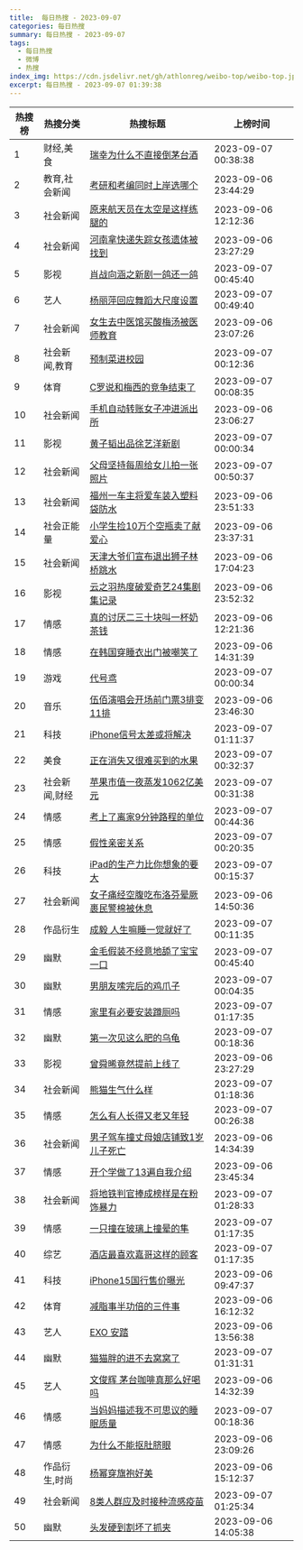 ```yaml
---
title:  每日热搜 - 2023-09-07
categories: 每日热搜
summary: 每日热搜 - 2023-09-07
tags:
  - 每日热搜
  - 微博
  - 热搜
index_img: https://cdn.jsdelivr.net/gh/athlonreg/weibo-top/weibo-top.jpeg
excerpt: 每日热搜 - 2023-09-07 01:39:38
---
```


| 热搜榜 | 热搜分类 | 热搜标题 | 上榜时间 |
| --- | --- | --- | --- |
| 1 | 财经,美食 | [瑞幸为什么不直接倒茅台酒](https://s.weibo.com/weibo%3Fq%3D%2523%E7%91%9E%E5%B9%B8%E4%B8%BA%E4%BB%80%E4%B9%88%E4%B8%8D%E7%9B%B4%E6%8E%A5%E5%80%92%E8%8C%85%E5%8F%B0%E9%85%92%2523) | 2023-09-07 00:38:38 | 
| 2 | 教育,社会新闻 | [考研和考编同时上岸选哪个](https://s.weibo.com/weibo%3Fq%3D%2523%E8%80%83%E7%A0%94%E5%92%8C%E8%80%83%E7%BC%96%E5%90%8C%E6%97%B6%E4%B8%8A%E5%B2%B8%E9%80%89%E5%93%AA%E4%B8%AA%2523) | 2023-09-06 23:44:29 | 
| 3 | 社会新闻 | [原来航天员在太空是这样练腿的](https://s.weibo.com/weibo%3Fq%3D%2523%E5%8E%9F%E6%9D%A5%E8%88%AA%E5%A4%A9%E5%91%98%E5%9C%A8%E5%A4%AA%E7%A9%BA%E6%98%AF%E8%BF%99%E6%A0%B7%E7%BB%83%E8%85%BF%E7%9A%84%2523) | 2023-09-06 12:12:36 | 
| 4 | 社会新闻 | [河南拿快递失踪女孩遗体被找到](https://s.weibo.com/weibo%3Fq%3D%2523%E6%B2%B3%E5%8D%97%E6%8B%BF%E5%BF%AB%E9%80%92%E5%A4%B1%E8%B8%AA%E5%A5%B3%E5%AD%A9%E9%81%97%E4%BD%93%E8%A2%AB%E6%89%BE%E5%88%B0%2523) | 2023-09-06 23:27:29 | 
| 5 | 影视 | [肖战向涵之新剧一鸽还一鸽](https://s.weibo.com/weibo%3Fq%3D%2523%E8%82%96%E6%88%98%E5%90%91%E6%B6%B5%E4%B9%8B%E6%96%B0%E5%89%A7%E4%B8%80%E9%B8%BD%E8%BF%98%E4%B8%80%E9%B8%BD%2523) | 2023-09-07 00:45:40 | 
| 6 | 艺人 | [杨丽萍回应舞蹈大尺度设置](https://s.weibo.com/weibo%3Fq%3D%2523%E6%9D%A8%E4%B8%BD%E8%90%8D%E5%9B%9E%E5%BA%94%E8%88%9E%E8%B9%88%E5%A4%A7%E5%B0%BA%E5%BA%A6%E8%AE%BE%E7%BD%AE%2523) | 2023-09-07 00:49:40 | 
| 7 | 社会新闻 | [女生去中医馆买酸梅汤被医师教育](https://s.weibo.com/weibo%3Fq%3D%2523%E5%A5%B3%E7%94%9F%E5%8E%BB%E4%B8%AD%E5%8C%BB%E9%A6%86%E4%B9%B0%E9%85%B8%E6%A2%85%E6%B1%A4%E8%A2%AB%E5%8C%BB%E5%B8%88%E6%95%99%E8%82%B2%2523) | 2023-09-06 23:07:26 | 
| 8 | 社会新闻,教育 | [预制菜进校园](https://s.weibo.com/weibo%3Fq%3D%2523%E9%A2%84%E5%88%B6%E8%8F%9C%E8%BF%9B%E6%A0%A1%E5%9B%AD%2523) | 2023-09-07 00:12:36 | 
| 9 | 体育 | [C罗说和梅西的竞争结束了](https://s.weibo.com/weibo%3Fq%3D%2523C%E7%BD%97%E8%AF%B4%E5%92%8C%E6%A2%85%E8%A5%BF%E7%9A%84%E7%AB%9E%E4%BA%89%E7%BB%93%E6%9D%9F%E4%BA%86%2523) | 2023-09-07 00:08:35 | 
| 10 | 社会新闻 | [手机自动转账女子冲进派出所](https://s.weibo.com/weibo%3Fq%3D%2523%E6%89%8B%E6%9C%BA%E8%87%AA%E5%8A%A8%E8%BD%AC%E8%B4%A6%E5%A5%B3%E5%AD%90%E5%86%B2%E8%BF%9B%E6%B4%BE%E5%87%BA%E6%89%80%2523) | 2023-09-06 23:06:27 | 
| 11 | 影视 | [黄子韬出品徐艺洋新剧](https://s.weibo.com/weibo%3Fq%3D%2523%E9%BB%84%E5%AD%90%E9%9F%AC%E5%87%BA%E5%93%81%E5%BE%90%E8%89%BA%E6%B4%8B%E6%96%B0%E5%89%A7%2523) | 2023-09-07 00:00:34 | 
| 12 | 社会新闻 | [父母坚持每周给女儿拍一张照片](https://s.weibo.com/weibo%3Fq%3D%2523%E7%88%B6%E6%AF%8D%E5%9D%9A%E6%8C%81%E6%AF%8F%E5%91%A8%E7%BB%99%E5%A5%B3%E5%84%BF%E6%8B%8D%E4%B8%80%E5%BC%A0%E7%85%A7%E7%89%87%2523) | 2023-09-07 00:50:37 | 
| 13 | 社会新闻 | [福州一车主将爱车装入塑料袋防水](https://s.weibo.com/weibo%3Fq%3D%2523%E7%A6%8F%E5%B7%9E%E4%B8%80%E8%BD%A6%E4%B8%BB%E5%B0%86%E7%88%B1%E8%BD%A6%E8%A3%85%E5%85%A5%E5%A1%91%E6%96%99%E8%A2%8B%E9%98%B2%E6%B0%B4%2523) | 2023-09-06 23:51:33 | 
| 14 | 社会正能量 | [小学生捡10万个空瓶卖了献爱心](https://s.weibo.com/weibo%3Fq%3D%2523%E5%B0%8F%E5%AD%A6%E7%94%9F%E6%8D%A110%E4%B8%87%E4%B8%AA%E7%A9%BA%E7%93%B6%E5%8D%96%E4%BA%86%E7%8C%AE%E7%88%B1%E5%BF%83%2523) | 2023-09-06 23:37:31 | 
| 15 | 社会新闻 | [天津大爷们宣布退出狮子林桥跳水](https://s.weibo.com/weibo%3Fq%3D%2523%E5%A4%A9%E6%B4%A5%E5%A4%A7%E7%88%B7%E4%BB%AC%E5%AE%A3%E5%B8%83%E9%80%80%E5%87%BA%E7%8B%AE%E5%AD%90%E6%9E%97%E6%A1%A5%E8%B7%B3%E6%B0%B4%2523) | 2023-09-06 17:04:23 | 
| 16 | 影视 | [云之羽热度破爱奇艺24集剧集记录](https://s.weibo.com/weibo%3Fq%3D%2523%E4%BA%91%E4%B9%8B%E7%BE%BD%E7%83%AD%E5%BA%A6%E7%A0%B4%E7%88%B1%E5%A5%87%E8%89%BA24%E9%9B%86%E5%89%A7%E9%9B%86%E8%AE%B0%E5%BD%95%2523) | 2023-09-06 23:52:32 | 
| 17 | 情感 | [真的讨厌二三十块叫一杯奶茶钱](https://s.weibo.com/weibo%3Fq%3D%2523%E7%9C%9F%E7%9A%84%E8%AE%A8%E5%8E%8C%E4%BA%8C%E4%B8%89%E5%8D%81%E5%9D%97%E5%8F%AB%E4%B8%80%E6%9D%AF%E5%A5%B6%E8%8C%B6%E9%92%B1%2523) | 2023-09-06 12:21:36 | 
| 18 | 情感 | [在韩国穿睡衣出门被嘲笑了](https://s.weibo.com/weibo%3Fq%3D%2523%E5%9C%A8%E9%9F%A9%E5%9B%BD%E7%A9%BF%E7%9D%A1%E8%A1%A3%E5%87%BA%E9%97%A8%E8%A2%AB%E5%98%B2%E7%AC%91%E4%BA%86%2523) | 2023-09-06 14:31:39 | 
| 19 | 游戏 | [代号鸢](https://s.weibo.com/weibo%3Fq%3D%2523%E4%BB%A3%E5%8F%B7%E9%B8%A2%2523) | 2023-09-07 00:00:34 | 
| 20 | 音乐 | [伍佰演唱会开场前门票3排变11排](https://s.weibo.com/weibo%3Fq%3D%2523%E4%BC%8D%E4%BD%B0%E6%BC%94%E5%94%B1%E4%BC%9A%E5%BC%80%E5%9C%BA%E5%89%8D%E9%97%A8%E7%A5%A83%E6%8E%92%E5%8F%9811%E6%8E%92%2523) | 2023-09-06 23:46:30 | 
| 21 | 科技 | [iPhone信号太差或将解决](https://s.weibo.com/weibo%3Fq%3D%2523iPhone%E4%BF%A1%E5%8F%B7%E5%A4%AA%E5%B7%AE%E6%88%96%E5%B0%86%E8%A7%A3%E5%86%B3%2523) | 2023-09-07 01:11:37 | 
| 22 | 美食 | [正在消失又很难买到的水果](https://s.weibo.com/weibo%3Fq%3D%2523%E6%AD%A3%E5%9C%A8%E6%B6%88%E5%A4%B1%E5%8F%88%E5%BE%88%E9%9A%BE%E4%B9%B0%E5%88%B0%E7%9A%84%E6%B0%B4%E6%9E%9C%2523) | 2023-09-07 00:32:37 | 
| 23 | 社会新闻,财经 | [苹果市值一夜蒸发1062亿美元](https://s.weibo.com/weibo%3Fq%3D%2523%E8%8B%B9%E6%9E%9C%E5%B8%82%E5%80%BC%E4%B8%80%E5%A4%9C%E8%92%B8%E5%8F%911062%E4%BA%BF%E7%BE%8E%E5%85%83%2523) | 2023-09-07 00:31:38 | 
| 24 | 情感 | [考上了离家9分钟路程的单位](https://s.weibo.com/weibo%3Fq%3D%2523%E8%80%83%E4%B8%8A%E4%BA%86%E7%A6%BB%E5%AE%B69%E5%88%86%E9%92%9F%E8%B7%AF%E7%A8%8B%E7%9A%84%E5%8D%95%E4%BD%8D%2523) | 2023-09-07 00:44:36 | 
| 25 | 情感 | [假性亲密关系](https://s.weibo.com/weibo%3Fq%3D%2523%E5%81%87%E6%80%A7%E4%BA%B2%E5%AF%86%E5%85%B3%E7%B3%BB%2523) | 2023-09-07 00:20:35 | 
| 26 | 科技 | [iPad的生产力比你想象的要大](https://s.weibo.com/weibo%3Fq%3D%2523iPad%E7%9A%84%E7%94%9F%E4%BA%A7%E5%8A%9B%E6%AF%94%E4%BD%A0%E6%83%B3%E8%B1%A1%E7%9A%84%E8%A6%81%E5%A4%A7%2523) | 2023-09-07 00:15:37 | 
| 27 | 社会新闻 | [女子痛经空腹吃布洛芬晕厥裹民警棉被休息](https://s.weibo.com/weibo%3Fq%3D%2523%E5%A5%B3%E5%AD%90%E7%97%9B%E7%BB%8F%E7%A9%BA%E8%85%B9%E5%90%83%E5%B8%83%E6%B4%9B%E8%8A%AC%E6%99%95%E5%8E%A5%E8%A3%B9%E6%B0%91%E8%AD%A6%E6%A3%89%E8%A2%AB%E4%BC%91%E6%81%AF%2523) | 2023-09-06 14:50:36 | 
| 28 | 作品衍生 | [成毅 人生嘛睡一觉就好了](https://s.weibo.com/weibo%3Fq%3D%2523%E6%88%90%E6%AF%85%20%E4%BA%BA%E7%94%9F%E5%98%9B%E7%9D%A1%E4%B8%80%E8%A7%89%E5%B0%B1%E5%A5%BD%E4%BA%86%2523) | 2023-09-07 00:11:35 | 
| 29 | 幽默 | [金毛假装不经意地舔了宝宝一口](https://s.weibo.com/weibo%3Fq%3D%2523%E9%87%91%E6%AF%9B%E5%81%87%E8%A3%85%E4%B8%8D%E7%BB%8F%E6%84%8F%E5%9C%B0%E8%88%94%E4%BA%86%E5%AE%9D%E5%AE%9D%E4%B8%80%E5%8F%A3%2523) | 2023-09-07 00:45:40 | 
| 30 | 幽默 | [男朋友嗦完后的鸡爪子](https://s.weibo.com/weibo%3Fq%3D%2523%E7%94%B7%E6%9C%8B%E5%8F%8B%E5%97%A6%E5%AE%8C%E5%90%8E%E7%9A%84%E9%B8%A1%E7%88%AA%E5%AD%90%2523) | 2023-09-07 00:04:35 | 
| 31 | 情感 | [家里有必要安装蹲厕吗](https://s.weibo.com/weibo%3Fq%3D%2523%E5%AE%B6%E9%87%8C%E6%9C%89%E5%BF%85%E8%A6%81%E5%AE%89%E8%A3%85%E8%B9%B2%E5%8E%95%E5%90%97%2523) | 2023-09-07 01:17:35 | 
| 32 | 幽默 | [第一次见这么肥的乌龟](https://s.weibo.com/weibo%3Fq%3D%2523%E7%AC%AC%E4%B8%80%E6%AC%A1%E8%A7%81%E8%BF%99%E4%B9%88%E8%82%A5%E7%9A%84%E4%B9%8C%E9%BE%9F%2523) | 2023-09-07 00:18:36 | 
| 33 | 影视 | [曾舜晞竟然提前上线了](https://s.weibo.com/weibo%3Fq%3D%2523%E6%9B%BE%E8%88%9C%E6%99%9E%E7%AB%9F%E7%84%B6%E6%8F%90%E5%89%8D%E4%B8%8A%E7%BA%BF%E4%BA%86%2523) | 2023-09-06 23:27:29 | 
| 34 | 社会新闻 | [熊猫生气什么样](https://s.weibo.com/weibo%3Fq%3D%2523%E7%86%8A%E7%8C%AB%E7%94%9F%E6%B0%94%E4%BB%80%E4%B9%88%E6%A0%B7%2523) | 2023-09-07 01:18:36 | 
| 35 | 情感 | [怎么有人长得又老又年轻](https://s.weibo.com/weibo%3Fq%3D%2523%E6%80%8E%E4%B9%88%E6%9C%89%E4%BA%BA%E9%95%BF%E5%BE%97%E5%8F%88%E8%80%81%E5%8F%88%E5%B9%B4%E8%BD%BB%2523) | 2023-09-07 00:26:38 | 
| 36 | 社会新闻 | [男子驾车撞丈母娘店铺致1岁儿子死亡](https://s.weibo.com/weibo%3Fq%3D%2523%E7%94%B7%E5%AD%90%E9%A9%BE%E8%BD%A6%E6%92%9E%E4%B8%88%E6%AF%8D%E5%A8%98%E5%BA%97%E9%93%BA%E8%87%B41%E5%B2%81%E5%84%BF%E5%AD%90%E6%AD%BB%E4%BA%A1%2523) | 2023-09-06 14:34:39 | 
| 37 | 情感 | [开个学做了13遍自我介绍](https://s.weibo.com/weibo%3Fq%3D%2523%E5%BC%80%E4%B8%AA%E5%AD%A6%E5%81%9A%E4%BA%8613%E9%81%8D%E8%87%AA%E6%88%91%E4%BB%8B%E7%BB%8D%2523) | 2023-09-06 23:45:34 | 
| 38 | 社会新闻 | [将地铁判官捧成榜样是在粉饰暴力](https://s.weibo.com/weibo%3Fq%3D%2523%E5%B0%86%E5%9C%B0%E9%93%81%E5%88%A4%E5%AE%98%E6%8D%A7%E6%88%90%E6%A6%9C%E6%A0%B7%E6%98%AF%E5%9C%A8%E7%B2%89%E9%A5%B0%E6%9A%B4%E5%8A%9B%2523) | 2023-09-07 01:28:33 | 
| 39 | 情感 | [一只撞在玻璃上撞晕的隼](https://s.weibo.com/weibo%3Fq%3D%2523%E4%B8%80%E5%8F%AA%E6%92%9E%E5%9C%A8%E7%8E%BB%E7%92%83%E4%B8%8A%E6%92%9E%E6%99%95%E7%9A%84%E9%9A%BC%2523) | 2023-09-07 01:17:35 | 
| 40 | 综艺 | [酒店最喜欢嘉哥这样的顾客](https://s.weibo.com/weibo%3Fq%3D%2523%E9%85%92%E5%BA%97%E6%9C%80%E5%96%9C%E6%AC%A2%E5%98%89%E5%93%A5%E8%BF%99%E6%A0%B7%E7%9A%84%E9%A1%BE%E5%AE%A2%2523) | 2023-09-07 01:17:35 | 
| 41 | 科技 | [iPhone15国行售价曝光](https://s.weibo.com/weibo%3Fq%3D%2523iPhone15%E5%9B%BD%E8%A1%8C%E5%94%AE%E4%BB%B7%E6%9B%9D%E5%85%89%2523) | 2023-09-06 09:47:37 | 
| 42 | 体育 | [减脂事半功倍的三件事](https://s.weibo.com/weibo%3Fq%3D%2523%E5%87%8F%E8%84%82%E4%BA%8B%E5%8D%8A%E5%8A%9F%E5%80%8D%E7%9A%84%E4%B8%89%E4%BB%B6%E4%BA%8B%2523) | 2023-09-06 16:12:32 | 
| 43 | 艺人 | [EXO 安踏](https://s.weibo.com/weibo%3Fq%3D%2523EXO%20%E5%AE%89%E8%B8%8F%2523) | 2023-09-06 13:56:38 | 
| 44 | 幽默 | [猫猫胖的进不去窝窝了](https://s.weibo.com/weibo%3Fq%3D%2523%E7%8C%AB%E7%8C%AB%E8%83%96%E7%9A%84%E8%BF%9B%E4%B8%8D%E5%8E%BB%E7%AA%9D%E7%AA%9D%E4%BA%86%2523) | 2023-09-07 01:31:31 | 
| 45 | 艺人 | [文俊辉 茅台咖啡真那么好喝吗](https://s.weibo.com/weibo%3Fq%3D%2523%E6%96%87%E4%BF%8A%E8%BE%89%20%E8%8C%85%E5%8F%B0%E5%92%96%E5%95%A1%E7%9C%9F%E9%82%A3%E4%B9%88%E5%A5%BD%E5%96%9D%E5%90%97%2523) | 2023-09-06 14:32:39 | 
| 46 | 情感 | [当妈妈描述我不可思议的睡眠质量](https://s.weibo.com/weibo%3Fq%3D%2523%E5%BD%93%E5%A6%88%E5%A6%88%E6%8F%8F%E8%BF%B0%E6%88%91%E4%B8%8D%E5%8F%AF%E6%80%9D%E8%AE%AE%E7%9A%84%E7%9D%A1%E7%9C%A0%E8%B4%A8%E9%87%8F%2523) | 2023-09-07 00:18:36 | 
| 47 | 情感 | [为什么不能抠肚脐眼](https://s.weibo.com/weibo%3Fq%3D%2523%E4%B8%BA%E4%BB%80%E4%B9%88%E4%B8%8D%E8%83%BD%E6%8A%A0%E8%82%9A%E8%84%90%E7%9C%BC%2523) | 2023-09-06 23:09:26 | 
| 48 | 作品衍生,时尚 | [杨幂穿旗袍好美](https://s.weibo.com/weibo%3Fq%3D%2523%E6%9D%A8%E5%B9%82%E7%A9%BF%E6%97%97%E8%A2%8D%E5%A5%BD%E7%BE%8E%2523) | 2023-09-06 15:12:37 | 
| 49 | 社会新闻 | [8类人群应及时接种流感疫苗](https://s.weibo.com/weibo%3Fq%3D%25238%E7%B1%BB%E4%BA%BA%E7%BE%A4%E5%BA%94%E5%8F%8A%E6%97%B6%E6%8E%A5%E7%A7%8D%E6%B5%81%E6%84%9F%E7%96%AB%E8%8B%97%2523) | 2023-09-07 01:25:34 | 
| 50 | 幽默 | [头发硬到割坏了抓夹](https://s.weibo.com/weibo%3Fq%3D%2523%E5%A4%B4%E5%8F%91%E7%A1%AC%E5%88%B0%E5%89%B2%E5%9D%8F%E4%BA%86%E6%8A%93%E5%A4%B9%2523) | 2023-09-06 14:05:38 | 
